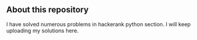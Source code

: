 ## About this repository



I have solved numerous problems in hackerank python section. 
I will keep uploading my solutions here.
